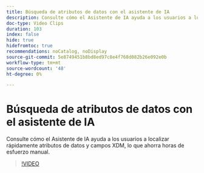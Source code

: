 ```yaml
---
title: Búsqueda de atributos de datos con el asistente de IA
description: Consulte cómo el Asistente de IA ayuda a los usuarios a localizar rápidamente atributos de datos y campos XDM, lo que ahorra horas de esfuerzo manual.
doc-type: Video Clips
duration: 103
index: false
hide: true
hidefromtoc: true
recommendations: noCatalog, noDisplay
source-git-commit: 5e8749451b8bd8ed97c8e4f768d082b26e092e0b
workflow-type: tm+mt
source-wordcount: '48'
ht-degree: 0%

---
```


# Búsqueda de atributos de datos con el asistente de IA

Consulte cómo el Asistente de IA ayuda a los usuarios a localizar rápidamente atributos de datos y campos XDM, lo que ahorra horas de esfuerzo manual.

<!--  -->
>[!VIDEO](https://video.tv.adobe.com/v/3459308?learn=on&enablevpops=true)
